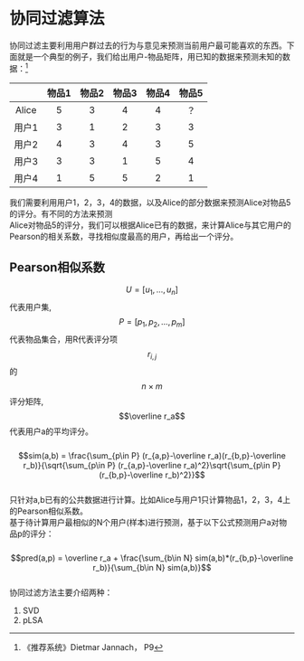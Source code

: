 # 协同过滤算法

协同过滤主要利用用户群过去的行为与意见来预测当前用户最可能喜欢的东西。下面就是一个典型的例子，我们给出用户-物品矩阵，用已知的数据来预测未知的数据：[^1]

|  | 物品1 | 物品2 | 物品3 | 物品4 | 物品5 |
| :---: | :---: | :---: | :---: | :---: | :---: |
| Alice | 5 | 3 | 4 | 4 | ？ |
| 用户1 | 3 | 1 | 2 | 3 | 3 |
| 用户2 | 4 | 3 | 4 | 3 | 5 |
| 用户3 | 3 | 3 | 1 | 5 | 4 |
| 用户4 | 1 | 5 | 5 | 2 | 1 |

我们需要利用用户1，2，3，4的数据，以及Alice的部分数据来预测Alice对物品5的评分。有不同的方法来预测  
Alice对物品5的评分，我们可以根据Alice已有的数据，来计算Alice与其它用户的Pearson的相关系数，寻找相似度最高的用户，再给出一个评分。

## Pearson相似系数

$$U=[u_1,...,u_n]$$代表用户集,$$P=[p_1,p_2,...,p_m]$$代表物品集合，用R代表评分项$$r_{i,j}$$的$$n\times m$$评分矩阵,$$\overline r_a$$代表用户a的平均评分。  
  $$sim(a,b) = \frac{\sum_{p\in P} (r_{a,p}-\overline r_a)(r_{b,p}-\overline r_b)}{\sqrt{\sum_{p\in P} (r_{a,p}-\overline r_a)^2}\sqrt{\sum_{p\in P} (r_{b,p}-\overline r_b)^2}}$$  
只针对a,b已有的公共数据进行计算。比如Alice与用户1只计算物品1，2，3，4上的Pearson相似系数。  
基于待计算用户最相似的N个用户\(样本\)进行预测，基于以下公式预测用户a对物品p的评分：  
  $$pred(a,p) = \overline r_a + \frac{\sum_{b\in N} sim(a,b)*(r_{b,p}-\overline r_b)}{\sum_{b\in N} sim(a,b)}$$  
协同过滤方法主要介绍两种：  
1. SVD  
2. pLSA

[^1]: 《推荐系统》Dietmar Jannach， P9

